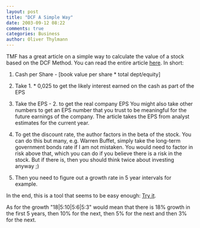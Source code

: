 ```yaml
---
layout: post
title: "DCF A Simple Way"
date: 2003-09-12 08:22
comments: true
categories: Business
author: Oliver Thylmann
---
```



TMF has a great article on a simple way to calculate the value of a stock based on the DCF Method. You can read the entire article [here](http://www.fool.com/community/pod/2003/030911.htm). In short:

1. Cash per Share - [book value per share * total dept/equity]
2. Take 1. * 0,025 to get the likely interest earned on the cash as part of the EPS
3. Take the EPS - 2. to get the real company EPS
You might also take other numbers to get an EPS number that you trust to be meaningful for the future earnings of the company. The article takes the EPS from analyst estimates for the current year.
4. To get the discount rate, the author factors in the beta of the stock. You can do this but many, e.g. Warren Buffet,  simply take the long-term government bonds rate if I am not mistaken. You would need to factor in risk above that, which you can do if you believe there is a risk in the stock. But if there is, then you should think twice about investing anyway ;)

5. Then you need to figure out a growth rate in 5 year intervals for example. 

In the end, this is a tool that seems to be easy enough: [Try it](http://www.creativeacademics.com/finance/dcf.html).

As for the growth &quot;18|5:10|5:6|5:3&quot; would mean that there is 18% growth in the first 5 years, then 10% for the next, then 5% for the next and then 3% for the next.


